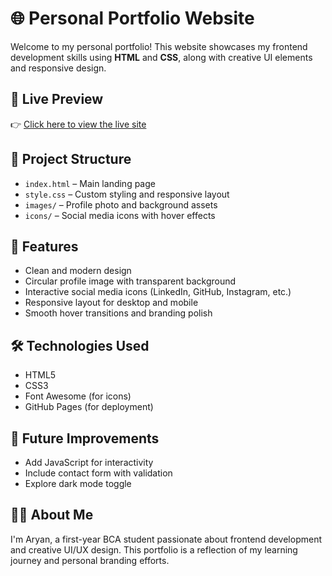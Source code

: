 # 🌐 Personal Portfolio Website

Welcome to my personal portfolio! This website showcases my frontend development skills using **HTML** and **CSS**, along with creative UI elements and responsive design.

## 🚀 Live Preview
👉 [Click here to view the live site](https://gauravkeshari80.github.io/portfolio/)

## 📁 Project Structure
- `index.html` – Main landing page
- `style.css` – Custom styling and responsive layout
- `images/` – Profile photo and background assets
- `icons/` – Social media icons with hover effects

## 🎨 Features
- Clean and modern design
- Circular profile image with transparent background
- Interactive social media icons (LinkedIn, GitHub, Instagram, etc.)
- Responsive layout for desktop and mobile
- Smooth hover transitions and branding polish

## 🛠️ Technologies Used
- HTML5
- CSS3
- Font Awesome (for icons)
- GitHub Pages (for deployment)

## 📌 Future Improvements
- Add JavaScript for interactivity
- Include contact form with validation
- Explore dark mode toggle

## 🙋‍♂️ About Me 
I'm Aryan, a first-year BCA student passionate about frontend development and creative UI/UX design. This portfolio is a reflection of my learning journey and personal branding efforts.

